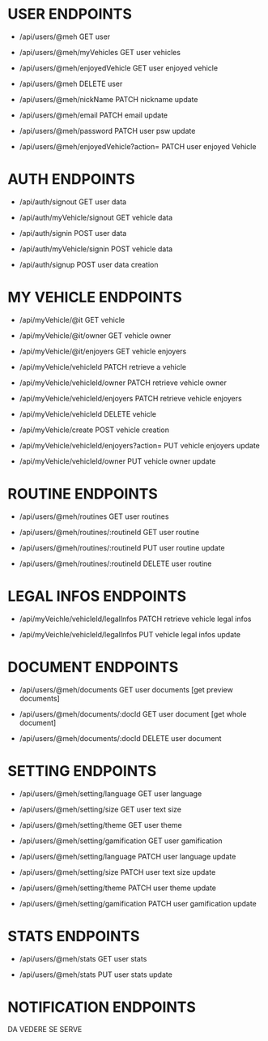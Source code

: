 # USER ENDPOINTS

- /api/users/@meh                                           GET user
- /api/users/@meh/myVehicles                                GET user vehicles   
- /api/users/@meh/enjoyedVehicle                            GET user enjoyed vehicle      

- /api/users/@meh                                           DELETE user

- /api/users/@meh/nickName                                  PATCH nickname update
- /api/users/@meh/email                                     PATCH email update 
- /api/users/@meh/password                                  PATCH user psw update
- /api/users/@meh/enjoyedVehicle?action=<action>            PATCH user enjoyed Vehicle


# AUTH ENDPOINTS

- /api/auth/signout                                                     GET user data 
- /api/auth/myVehicle/signout                                           GET vehicle data

- /api/auth/signin                                                      POST user data 
- /api/auth/myVehicle/signin                                            POST vehicle data
- /api/auth/signup                                                      POST user data creation


# MY VEHICLE ENDPOINTS

- /api/myVehicle/@it                                         GET vehicle
- /api/myVehicle/@it/owner                                   GET vehicle owner
- /api/myVehicle/@it/enjoyers                                GET vehicle enjoyers

- /api/myVehicle/vehicleId                                   PATCH retrieve a vehicle 
- /api/myVehicle/vehicleId/owner                             PATCH retrieve vehicle owner
- /api/myVehicle/vehicleId/enjoyers                          PATCH retrieve vehicle enjoyers    

- /api/myVehicle/vehicleId                                   DELETE vehicle

- /api/myVehicle/create                                      POST vehicle creation

- /api/myVehicle/vehicleId/enjoyers?action=<action>          PUT vehicle enjoyers update
- /api/myVehicle/vehicleId/owner                             PUT vehicle owner update


# ROUTINE ENDPOINTS

- /api/users/@meh/routines                 GET user routines
- /api/users/@meh/routines/:routineId      GET user routine

- /api/users/@meh/routines/:routineId      PUT user routine update   

- /api/users/@meh/routines/:routineId      DELETE user routine  


# LEGAL INFOS ENDPOINTS

- /api/myVeichle/vehicleId/legalInfos       PATCH retrieve vehicle legal infos   

- /api/myVeichle/vehicleId/legalInfos       PUT vehicle legal infos update


# DOCUMENT ENDPOINTS

- /api/users/@meh/documents                GET user documents [get preview documents]
- /api/users/@meh/documents/:docId         GET user document [get whole document]

- /api/users/@meh/documents/:docId         DELETE user document

# SETTING ENDPOINTS

- /api/users/@meh/setting/language                  GET user language 
- /api/users/@meh/setting/size                      GET user text size 
- /api/users/@meh/setting/theme                     GET user theme 
- /api/users/@meh/setting/gamification              GET user gamification  

- /api/users/@meh/setting/language                  PATCH user language update
- /api/users/@meh/setting/size                      PATCH user text size update
- /api/users/@meh/setting/theme                     PATCH user theme update
- /api/users/@meh/setting/gamification              PATCH user gamification update  

# STATS ENDPOINTS 

- /api/users/@meh/stats                     GET user stats

- /api/users/@meh/stats                     PUT user stats update

# NOTIFICATION ENDPOINTS
DA VEDERE SE SERVE
